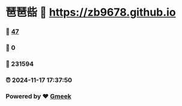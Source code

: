 # 琶琶啙 :link: https://zb9678.github.io 
### :page_facing_up: [47](https://zb9678.github.io/tag.html) 
### :speech_balloon: 0 
### :hibiscus: 231594 
### :alarm_clock: 2024-11-17 17:37:50 
### Powered by :heart: [Gmeek](https://github.com/Meekdai/Gmeek)
